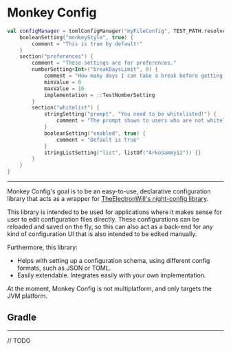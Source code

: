 # Monkey Config

```kotlin
val configManager = tomlConfigManager("myFileConfig", TEST_PATH.resolve("test.toml")) {
    booleanSetting("monkeyStyle", true) {
        comment = "This is true by default!"
    }
    section("preferences") {
        comment = "These settings are for preferences."
        numberSetting<Int>("breakDaysLimit", 0) {
            comment = "How many days I can take a break before getting back in the grind. Default is 0. Minimum is 0 and maximum is 10."
            minValue = 0
            maxValue = 10
            implementation = ::TestNumberSetting
        }
        section("whitelist") {
            stringSetting("prompt", "You need to be whitelisted!") {
                comment = "The prompt shown to users who are not whitelisted."
            }
            booleanSetting("enabled", true) {
                comment = "Default is true"
            }
            stringListSetting("list", listOf("ArkoSammy12")) {}
        }
    }
}
```

---

Monkey Config's goal is to be an easy-to-use,
declarative configuration library
that acts as a wrapper for [TheElectronWill's night-config library](https://github.com/TheElectronWill/night-config).

This library is intended to be used for applications where it makes sense for user to edit configuration files directly. 
These configurations can be reloaded and saved on the fly, so this can also act as a back-end for any kind of configuration UI that is also intended to be edited manually.

Furthermore, this library:

- Helps with setting up a configuration schema, using different config formats, such as JSON or TOML.
- Easily extendable. Integrates easily with your own implementation.

At the moment, Monkey Config is not multiplatform, and only targets the JVM platform.

## Gradle
---
// TODO
